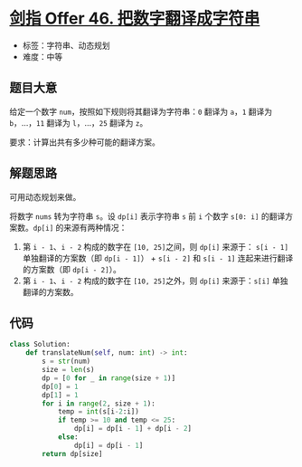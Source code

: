 # [剑指 Offer 46. 把数字翻译成字符串](https://leetcode.cn/problems/ba-shu-zi-fan-yi-cheng-zi-fu-chuan-lcof/)

- 标签：字符串、动态规划
- 难度：中等

## 题目大意

给定一个数字 `num`，按照如下规则将其翻译为字符串：`0` 翻译为 `a`，`1` 翻译为 `b`，…，`11` 翻译为 `l`，…，`25` 翻译为 `z`。

要求：计算出共有多少种可能的翻译方案。

## 解题思路

可用动态规划来做。

将数字 `nums` 转为字符串 `s`。设 `dp[i]` 表示字符串 `s` 前 `i` 个数字 `s[0: i]` 的翻译方案数。`dp[i]` 的来源有两种情况：

1. 第 `i - 1`、`i - 2` 构成的数字在 `[10, 25]`之间，则 `dp[i]` 来源于： `s[i - 1]` 单独翻译的方案数（即 `dp[i - 1]`） +  `s[i - 2]` 和 `s[i - 1]` 连起来进行翻译的方案数（即 `dp[i - 2]`）。
2. 第 `i - 1`、`i - 2` 构成的数字在 `[10, 25]`之外，则 `dp[i]` 来源于：`s[i]` 单独翻译的方案数。

## 代码

```python
class Solution:
    def translateNum(self, num: int) -> int:
        s = str(num)
        size = len(s)
        dp = [0 for _ in range(size + 1)]
        dp[0] = 1
        dp[1] = 1
        for i in range(2, size + 1):
            temp = int(s[i-2:i])
            if temp >= 10 and temp <= 25:
                dp[i] = dp[i - 1] + dp[i - 2]
            else:
                dp[i] = dp[i - 1]
        return dp[size]
```

